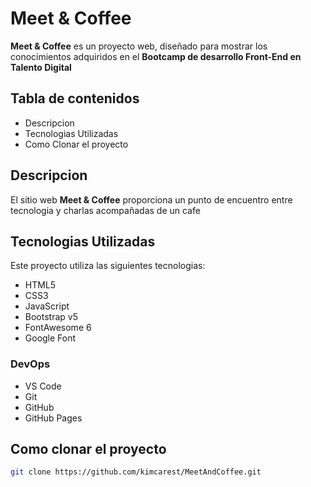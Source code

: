 # Meet & Coffee

**Meet & Coffee** es un proyecto web, diseñado para mostrar los conocimientos adquiridos en el **Bootcamp de desarrollo Front-End en Talento Digital**

## Tabla de contenidos
- Descripcion
- Tecnologias Utilizadas
- Como Clonar el proyecto

## Descripcion
El sitio web **Meet & Coffee** proporciona un punto de encuentro entre tecnologia y charlas acompañadas de un cafe

## Tecnologias Utilizadas
Este proyecto utiliza las siguientes tecnologias:
- HTML5
- CSS3
- JavaScript
- Bootstrap v5
- FontAwesome 6
- Google Font
### DevOps
- VS Code
- Git
- GitHub
- GitHub Pages

## Como clonar el proyecto
```bash
git clone https://github.com/kimcarest/MeetAndCoffee.git
```
